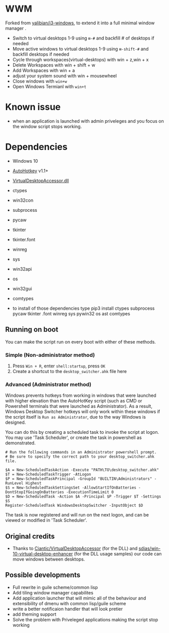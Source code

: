 # WWM

Forked from [yalibian/i3-windows](https://github.com/yalibian/i3-windows#readme), to extend it into a full minimal window manager .

- Switch to virtual desktops 1-9 using `⊞-#` and backfill # of desktops if needed
- Move active windows to virtual desktops 1-9 using `⊞-shift-#` and backfill desktops if needed
- Cycle through workspaces(virtual-desktops) with win + z,win + x
- Delete Workspaces with win + shift + w
- Add Workspaces with win + a
- adjust your system sound with win + mousewheel
- Close windows with `win+w`
- Open Windows Termianl with `win+t`

# Known issue 

- when an application is launched with admin priveleges and you focus on the window script stops working.


# Dependencies

- Windows 10
- [AutoHotkey](https://autohotkey.com/download/) v1.1+
- [VirtualDesktopAccessor.dll](https://github.com/Ciantic/VirtualDesktopAccessor)
- ctypes
- win32con
- subprocess
- pycaw
- tkinter
- tkinter.font
- winreg
- sys
- win32api
- os
- win32gui
- comtypes


- to install of those dependencies type pip3 install ctypes  subprocess pycaw tkinter .font winreg sys pywin32 os ast comtypes

## Running on boot

You can make the script run on every boot with either of these methods.

### Simple (Non-administrator method)

1. Press `Win + R`, enter `shell:startup`, press `OK`
2. Create a shortcut to the `desktop_switcher.ahk` file here

### Advanced (Administrator method)

Windows prevents hotkeys from working in windows that were launched with higher elevation than the AutoHotKey script (such as CMD or Powershell terminals that were launched as Administrator). As a result, Windows Desktop Switcher hotkeys will only work within these windows if the script itself is `Run as Administrator`, due to the way Windows is designed. 

You can do this by creating a scheduled task to invoke the script at logon. You may use 'Task Scheduler', or create the task in powershell as demonstrated.
```
# Run the following commands in an Administrator powershell prompt. 
# Be sure to specify the correct path to your desktop_switcher.ahk file. 

$A = New-ScheduledTaskAction -Execute "PATH\TO\desktop_switcher.ahk"
$T = New-ScheduledTaskTrigger -AtLogon
$P = New-ScheduledTaskPrincipal -GroupId "BUILTIN\Administrators" -RunLevel Highest
$S = New-ScheduledTaskSettingsSet -AllowStartIfOnBatteries -DontStopIfGoingOnBatteries -ExecutionTimeLimit 0
$D = New-ScheduledTask -Action $A -Principal $P -Trigger $T -Settings $S
Register-ScheduledTask WindowsDesktopSwitcher -InputObject $D
```

The task is now registered and will run on the next logon, and can be viewed or modified in 'Task Scheduler'. 

## Original credits

- Thanks to [Ciantic/VirtualDesktopAccessor](https://github.com/Ciantic/VirtualDesktopAccessor) (for the DLL) and [sdias/win-10-virtual-desktop-enhancer](https://github.com/sdias/win-10-virtual-desktop-enhancer) (for the DLL usage samples) our code can move windows between desktops.

## Possible developments

- Full rewrite in guile scheme/common lisp
- Add tiling window manager capabilites
- Add application launcher that will mimic all of the behaviour and extensibility of dmenu with common lisp/guile scheme
- write a better notificaion handler that will look pretier 
- add theming support
- Solve the problem with Priveleged applications making the script stop working
